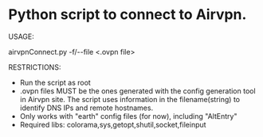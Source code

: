 # Python script to connect to Airvpn.

USAGE:

airvpnConnect.py -f/--file <.ovpn file>

RESTRICTIONS:

- Run the script as root
- .ovpn files MUST be the ones generated with the config generation tool in Airvpn site. The script uses information in the filename(string) to identify DNS IPs and remote hostnames. 
- Only works with "earth" config files (for now), including "AltEntry"
- Required libs: colorama,sys,getopt,shutil,socket,fileinput
